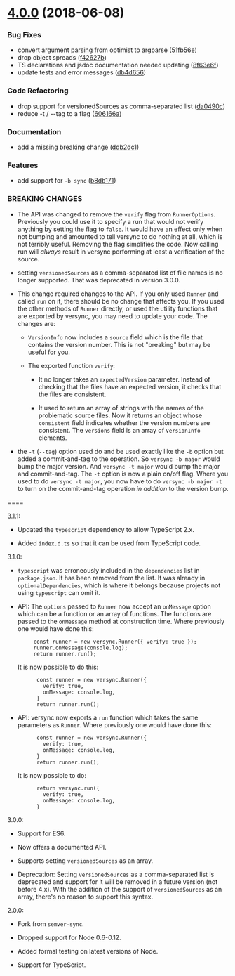 <a name="4.0.0"></a>
# [4.0.0](https://github.com/lddubeau/versync/compare/v3.1.1...v4.0.0) (2018-06-08)


### Bug Fixes

* convert argument parsing from optimist to argparse ([51fb56e](https://github.com/lddubeau/versync/commit/51fb56e))
* drop object spreads ([f42627b](https://github.com/lddubeau/versync/commit/f42627b))
* TS declarations and jsdoc documentation needed updating ([8f63e6f](https://github.com/lddubeau/versync/commit/8f63e6f))
* update tests and error messages ([db4d656](https://github.com/lddubeau/versync/commit/db4d656))


### Code Refactoring

* drop support for versionedSources as comma-separated list ([da0490c](https://github.com/lddubeau/versync/commit/da0490c))
* reduce -t / --tag to a flag ([606166a](https://github.com/lddubeau/versync/commit/606166a))


### Documentation

* add a missing breaking change ([ddb2dc1](https://github.com/lddubeau/versync/commit/ddb2dc1))


### Features

* add support for `-b sync` ([b8db171](https://github.com/lddubeau/versync/commit/b8db171))


### BREAKING CHANGES

* The API was changed to remove the ``verify`` flag from
``RunnerOptions``. Previously you could use it to specify a run that would not
verify anything by setting the flag to ``false``. It would have an effect only
when not bumping and amounted to tell versync to do nothing at all, which is not
terribly useful. Removing the flag simplifies the code. Now calling run
will *always* result in versync performing at least a verification of the
source.
* setting ``versionedSources`` as a comma-separated list of file
names is no longer supported. That was deprecated in version 3.0.0.
* This change required changes to the API. If you only used ``Runner`` and called
``run`` on it, there should be no change that affects you. If you used the other
methods of ``Runner`` directly, or used the utility functions that are exported
by versync, you may need to update your code. The changes are:

  - ``VersionInfo`` now includes a ``source`` field which is the file that
    contains the version number. This is not "breaking" but may be useful for you.

  - The exported function ``verify``:

    * It no longer takes an ``expectedVersion`` parameter. Instead of checking
      that the files have an expected version, it checks that the files are
      consistent.

    * It used to return an array of strings with the names of the problematic
      source files. Now it returns an object whose ``consistent`` field indicates
      whether the version numbers are consistent. The ``versions`` field is an
      array of ``VersionInfo`` elements.

* the `-t` (`--tag`) option used do and be used exactly like the
`-b` option but added a commit-and-tag to the operation. So `versync -b major`
would bump the major version. And `versync -t major` would bump the major and
commit-and-tag. The `-t` option is now a plain on/off flag. Where you used to do
`versync -t major`, you now have to do `versync -b major -t` to turn on the
commit-and-tag operation *in addition* to the version bump.

====

3.1.1:

 - Updated the ``typescript`` dependency to allow TypeScript 2.x.

 - Added ``index.d.ts`` so that it can be used from TypeScript code.

3.1.0:

 - ``typescript`` was erroneously included in the ``dependencies`` list in
   ``package.json``. It has been removed from the list. It was already in
   ``optionalDependencies``, which is where it belongs because projects not
   using ``typescript`` can omit it.

 - API: The ``options`` passed to ``Runner`` now accept an ``onMessage`` option
   which can be a function or an array of functions. The functions are passed to
   the ``onMessage`` method at construction time. Where previously one would
   have done this:

            const runner = new versync.Runner({ verify: true });
            runner.onMessage(console.log);
            return runner.run();

   It is now possible to do this:

             const runner = new versync.Runner({
               verify: true,
               onMessage: console.log,
             }
             return runner.run();

 - API: versync now exports a ``run`` function which takes the same parameters
   as ``Runner``. Where previously one would have done this:

             const runner = new versync.Runner({
               verify: true,
               onMessage: console.log,
             }
             return runner.run();

    It is now possible to do:

             return versync.run({
               verify: true,
               onMessage: console.log,
             }

3.0.0:

 - Support for ES6.

 - Now offers a documented API.

 - Supports setting ``versionedSources`` as an array.

 - Deprecation: Setting ``versionedSources`` as a comma-separated list
   is deprecated and support for it will be removed in a future
   version (not before 4.x). With the addition of the support of
   ``versionedSources`` as an array, there's no reason to support this
   syntax.

2.0.0:

 - Fork from `semver-sync`.

 - Dropped support for Node 0.6-0.12.

 - Added formal testing on latest versions of Node.

 - Support for TypeScript.
